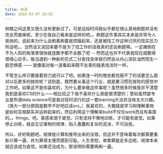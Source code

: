 ```yaml
---
title: 鸡汤
date: 2016-03-07 18:02
---
```


转眼之间这里又很久没有更新过了。可是这段时间我似乎都在很认真地刷题并没有完全荒废掉呢，至少在我自己看来是这样的吧。。刷题这件事其实本来是非常令人愉快的，说起来为什么会刷着刷着就烦躁起来，还是被找工作这种讨厌的现实压力所迫吧。。当然话又说回来要不是为了找工作的话我真的还会刷题嘛。一定瘫倒在
不为人知的角落里很快就连数字都不会数了吧 -- 然而这也并不代表我现在就数得很得心应手。每当遇到一种新的花式二分查找变体我仍然会从内心深处油然而生一股恐惧感 —— 就像面对每一道看起来颇不友善的链表戏法时一样。

不管怎么样只要接着努力就可以了吧。如果连一时的倦怠都克服不了的话要怎么面对以后更多的挫败呢？说到底，既然要从事这个行业，就是要习惯在挫败的感觉中工作吧。如果这不是你喜欢的，为什么要来做这件事呢？虽然很多时候我并不清楚我到底喜欢CS的什么——相比较之下我不喜欢什么倒是很清楚的；譬如虽然鄙专业是所谓data science可是我对现时流行的这一套learning大法并没啥太大兴趣。（很大一部分原因是数学不好吧应该orz。）我喜欢的，大概就是学习和理解事物是如何互相联系并运转起来的，然后利用这个理解来build不仅仅work而且有美感的。。things。吧。美感来源于直觉。只有坚持不懈地训练，才可能有直觉。如果停止训练，就会忘记事物的规律，陷入愚蠢和复杂的泥淖，不可自拔。

所以，好好刷题吧。规律是计算和推导出来的没错，但这并不意味着每次都需要重新计算一遍，并为算得太慢而感到可耻。人生苦短，单靠算能走多远呢。规律本来就应该成为直觉。如果还没成为，那说明你需要再刷一遍。

